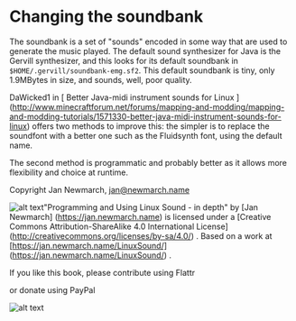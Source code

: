 #  Changing the soundbank 

The soundbank is a set of "sounds" encoded in some way that
      are used to generate the music played. The default sound
      synthesizer for Java is the      Gervill synthesizer,
      and this looks for its default soundbank in
 `$HOME/.gervill/soundbank-emg.sf2`.
      This default soundbank is tiny, only 1.9MBytes in size,
      and sounds, well, poor quality.

DaWicked1 in
 [
	Better Java-midi instrument sounds for Linux
       ] (http://www.minecraftforum.net/forums/mapping-and-modding/mapping-and-modding-tutorials/1571330-better-java-midi-instrument-sounds-for-linux)
offers two methods to improve this: the simpler is to replace the 
      soundfont with a better one such as the Fluidsynth font,
      using the default name.

The second method is programmatic and probably
      better as it allows more flexibility and choice at
      runtime.



Copyright
Jan Newmarch, jan@newmarch.name

![alt text](https://i.creativecommons.org/l/by-sa/4.0/88x31.png)"Programming and Using Linux Sound - in depth"
by
 [Jan Newmarch] (https://jan.newmarch.name)
is licensed under a
 [Creative Commons Attribution-ShareAlike 4.0 International License] (http://creativecommons.org/licenses/by-sa/4.0/)
.
Based on a work at
 [https://jan.newmarch.name/LinuxSound/] (https://jan.newmarch.name/LinuxSound/)
.

If you like this book, please contribute using Flattr

or donate using PayPal




![alt text](https://www.paypalobjects.com/WEBSCR-640-20110401-1/en_AU/i/scr/pixel.gif)





